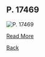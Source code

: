 ## P. 17469

![P. 17469](https://berlpap.smb.museum/Original/P_17469_R_2_001.jpg)

[Read More](https://berlpap.smb.museum/record/?result=0&Alle=17469)

[Back](./resources.html)
